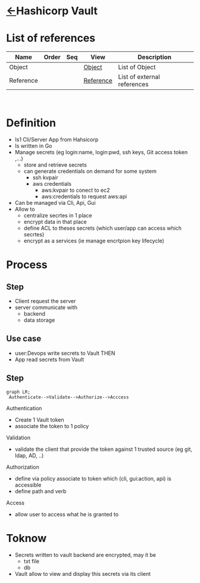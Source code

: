 <head><link rel="stylesheet" href="../../md.css"/><script src="../../md.js"></script></head>

[//]: #(Reference)
[Repo_Readme]:       ../README.md
[Object_List]:       ./list/object_list.md
[Reference_List]:    ./list/reference_list.md

# [&larr;][Repo_Readme]Hashicorp Vault
# List of references
|Name|Order|Seq|View|Description|
|-|-|-|-|-|
|Object|||[Object][Object_List]|List of Object
|Reference|||[Reference][Reference_List]|List of external references
<br>

# Definition
- Is1 Cli/Server App from Hahsicorp
- Is written in Go
- Manage secrets (eg login:name, login:pwd, ssh keys, Git access token ,...)
  - store and retrieve secrets
  - can generate credentials on demand for some system
    - ssh kvpair
    - aws credentials
      - aws:kvpair to conect to ec2
      - aws:credentials to request aws:api  
- Can be managed via Cli, Api, Gui
- Allow to
  - centralize secrtes in 1 place
  - encrypt data in that place
  - define ACL to theses secrets (which user/app can access which secrtes)
  - encrypt as a services (ie manage encrtpion key lifecycle)

# Process
## Step
- Client request the server
- server communicate with
  - backend
  - data storage

## Use case
- user:Devops write secrets to Vault THEN
- App read secrets from Vault

## Step

```mermaid
graph LR;
 Authenticate-->Validate-->Authorize-->Acccess    
```
Authentication
- Create 1 Vault token
- associate the token to 1 policy

Validation
- validate the client that provide the token against 1 trusted source (eg git, ldap, AD, ..)

Authorization
- define via policy associate to token which (cli, gui:action, api) is accessible
- define path and verb

Access
- allow user to access what he is granted to

# Toknow
- Secrets written to vault backend are encrypted, may it be 
  - txt file
  - db
- Vault allow to view and display this secrets via its client




